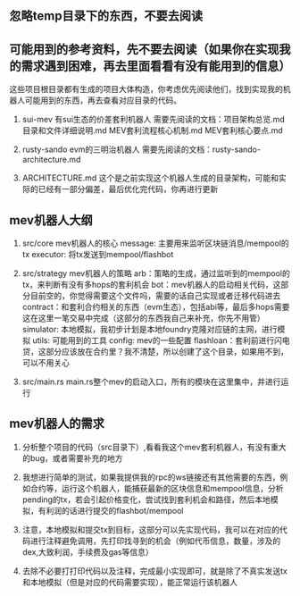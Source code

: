 ## 忽略temp目录下的东西，不要去阅读 

## 可能用到的参考资料，先不要去阅读（如果你在实现我的需求遇到困难，再去里面看看有没有能用到的信息）
这些项目根目录都有生成的项目大体构造，你考虑优先阅读他们，找到实现我的机器人可能用到的东西，再去查看对应目录的代码。

1. sui-mev
有sui生态的价差套利机器人
需要先阅读的文档：项目架构总览.md 目录和文件详细说明.md MEV套利流程核心机制.md MEV套利核心要点.md

2. rusty-sando
evm的三明治机器人
需要先阅读的文档：rusty-sando-architecture.md

3. ARCHITECTURE.md
这个是之前实现这个机器人生成的目录架构，可能和实际的已经有一部分偏差，最后优化完代码，你再进行更新

## mev机器人大纲
1. src/core
mev机器人的核心
message: 主要用来监听区块链消息/mempool的tx
executor: 将tx发送到mempool/flashbot

2. src/strategy
mev机器人的策略
arb：策略的生成，通过监听到的mempool的tx，来判断有没有多hops的套利机会
bot：mev机器人的启动相关代码，这部分目前空的，你觉得需要这个文件吗，需要的话自己实现或者迁移代码进去
contract：和套利合约相关的东西（evm生态），包括abi等，最后多hops需要这在这里一笔交易中完成（这部分的东西我自己来补充，你先不用管）
simulator: 本地模拟，我初步计划是本地foundry克隆对应链的主网，进行模拟
utils: 可能用到的工具
config: mev的一些配置
flashloan：套利前进行闪电贷，这部分应该放在合约里？我不清楚，所以创建了这个目录，如果用不到，可以不用关心

3. src/main.rs
main.rs整个mev的启动入口，所有的模块在这里集中，并进行运行

## mev机器人的需求
1. 分析整个项目的代码（src目录下）,看看我这个mev套利机器人，有没有重大的bug，或者需要补充的地方

2. 我想进行简单的测试，如果我提供我的rpc的ws链接还有其他需要的东西，例如合约等，运行这个机器人，能捕获最新的区块信息和mempool信息，分析pending的tx，若会引起价格变化，尝试找到套利机会和路径，然后本地模拟，有利润的话进行提交的flashbot/mempool

3. 注意，本地模拟和提交tx到目标，这部分可以先实现代码，我可以在对应的代码进行注释避免调用，先打印找寻到的机会（例如代币信息，数量，涉及的dex,大致利润，手续费及gas等信息）

3. 去除不必要打打印代码以及注释，完成最小实现即可，就是除了不真实发送tx和本地模拟（但是对应的代码需要实现），能正常运行该机器人


